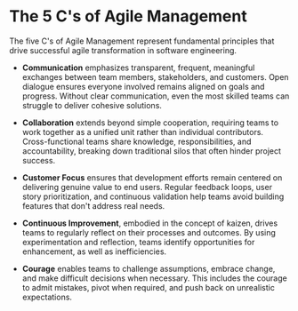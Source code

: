# The 5 C's of Agile Management

The five C's of Agile Management represent fundamental principles that drive successful agile transformation in software engineering.

* **Communication** emphasizes transparent, frequent, meaningful exchanges between team members, stakeholders, and customers. Open dialogue ensures everyone involved remains aligned on goals and progress. Without clear communication, even the most skilled teams can struggle to deliver cohesive solutions.

* **Collaboration** extends beyond simple cooperation, requiring teams to work together as a unified unit rather than individual contributors. Cross-functional teams share knowledge, responsibilities, and accountability, breaking down traditional silos that often hinder project success.

* **Customer Focus** ensures that development efforts remain centered on delivering genuine value to end users. Regular feedback loops, user story prioritization, and continuous validation help teams avoid building features that don't address real needs.

* **Continuous Improvement**, embodied in the concept of kaizen, drives teams to regularly reflect on their processes and outcomes. By using experimentation and reflection, teams identify opportunities for enhancement, as well as inefficiencies.

* **Courage** enables teams to challenge assumptions, embrace change, and make difficult decisions  when necessary. This includes the courage to admit mistakes, pivot when required, and push back on unrealistic expectations.